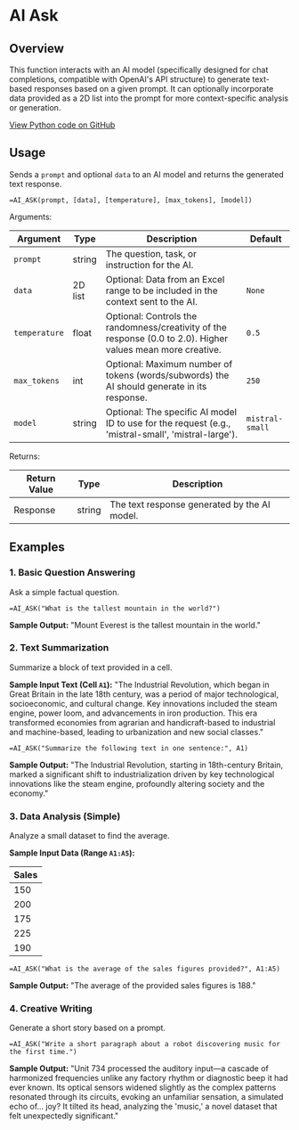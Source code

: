 # AI Ask

## Overview

This function interacts with an AI model (specifically designed for chat completions, compatible with OpenAI's API structure) to generate text-based responses based on a given prompt. It can optionally incorporate data provided as a 2D list into the prompt for more context-specific analysis or generation.

[View Python code on GitHub](https://github.com/boardflare/python-functions/blob/main/files/text/ai_ask/ai_ask.py)

## Usage

Sends a `prompt` and optional `data` to an AI model and returns the generated text response.

```excel
=AI_ASK(prompt, [data], [temperature], [max_tokens], [model])
```

Arguments:

| Argument      | Type           | Description                                                                                                | Default         |
|---------------|----------------|------------------------------------------------------------------------------------------------------------|-----------------|
| `prompt`      | string         | The question, task, or instruction for the AI.                                                             |                 |
| `data`        | 2D list        | Optional: Data from an Excel range to be included in the context sent to the AI.                           | `None`          |
| `temperature` | float          | Optional: Controls the randomness/creativity of the response (0.0 to 2.0). Higher values mean more creative. | `0.5`           |
| `max_tokens`  | int            | Optional: Maximum number of tokens (words/subwords) the AI should generate in its response.                | `250`           |
| `model`       | string         | Optional: The specific AI model ID to use for the request (e.g., 'mistral-small', 'mistral-large').                     | `mistral-small` |

Returns:

| Return Value | Type   | Description                                  |
|--------------|--------|----------------------------------------------|
| Response     | string | The text response generated by the AI model. |

## Examples

### 1. Basic Question Answering
Ask a simple factual question.
```excel
=AI_ASK("What is the tallest mountain in the world?")
```
**Sample Output:**
"Mount Everest is the tallest mountain in the world."

### 2. Text Summarization
Summarize a block of text provided in a cell.

**Sample Input Text (Cell `A1`):**
"The Industrial Revolution, which began in Great Britain in the late 18th century, was a period of major technological, socioeconomic, and cultural change. Key innovations included the steam engine, power loom, and advancements in iron production. This era transformed economies from agrarian and handicraft-based to industrial and machine-based, leading to urbanization and new social classes."

```excel
=AI_ASK("Summarize the following text in one sentence:", A1)
```
**Sample Output:**
"The Industrial Revolution, starting in 18th-century Britain, marked a significant shift to industrialization driven by key technological innovations like the steam engine, profoundly altering society and the economy."

### 3. Data Analysis (Simple)
Analyze a small dataset to find the average.

**Sample Input Data (Range `A1:A5`):**

| Sales |
|-------|
| 150   |
| 200   |
| 175   |
| 225   |
| 190   |

```excel
=AI_ASK("What is the average of the sales figures provided?", A1:A5)
```
**Sample Output:**
"The average of the provided sales figures is 188."

### 4. Creative Writing
Generate a short story based on a prompt.
```excel
=AI_ASK("Write a short paragraph about a robot discovering music for the first time.")
```
**Sample Output:**
"Unit 734 processed the auditory input—a cascade of harmonized frequencies unlike any factory rhythm or diagnostic beep it had ever known. Its optical sensors widened slightly as the complex patterns resonated through its circuits, evoking an unfamiliar sensation, a simulated echo of... joy? It tilted its head, analyzing the 'music,' a novel dataset that felt unexpectedly significant."